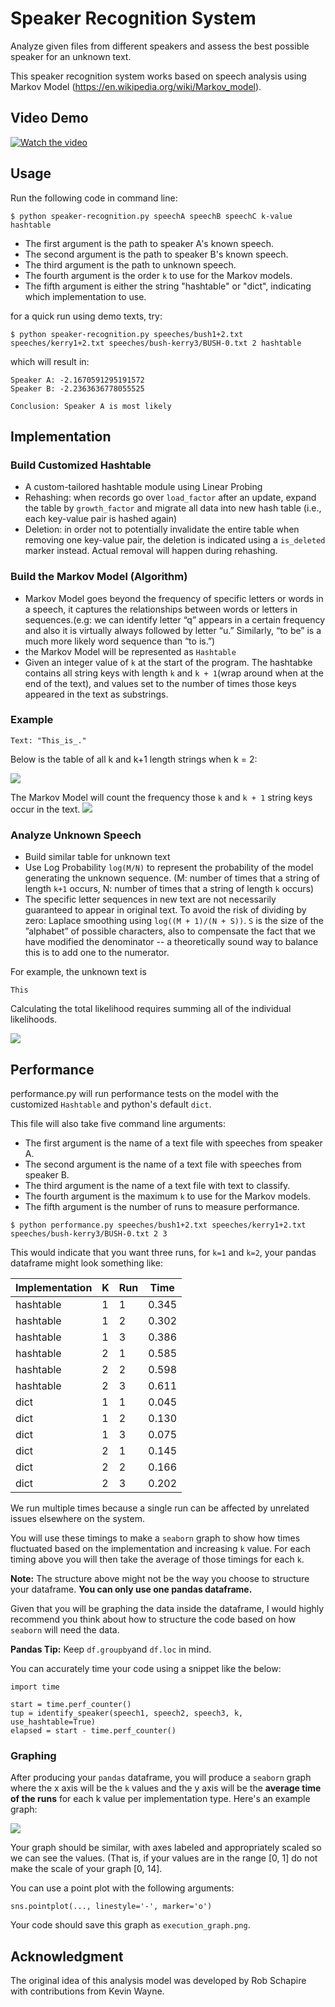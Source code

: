 # Speaker Recognition System

Analyze given files from different speakers and assess the best possible speaker for an unknown text.

This speaker recognition system works based on speech analysis using Markov Model (https://en.wikipedia.org/wiki/Markov_model).

## Video Demo

[![Watch the video](https://img.youtube.com/vi/Bf1JCaIo9FM/hqdefault.jpg)](https://youtu.be/Bf1JCaIo9FM)

## Usage
Run the following code in command line:
```
$ python speaker-recognition.py speechA speechB speechC k-value hashtable
```

* The first argument is the path to speaker A's known speech.
* The second argument is the path to speaker B's known speech.
* The third argument is the path to unknown speech.
* The fourth argument is the order `k` to use for the Markov models.
* The fifth argument is either the string "hashtable" or "dict", indicating which implementation to use.

for a quick run using demo texts, try:
```
$ python speaker-recognition.py speeches/bush1+2.txt speeches/kerry1+2.txt speeches/bush-kerry3/BUSH-0.txt 2 hashtable
```
which will result in:
```
Speaker A: -2.1670591295191572
Speaker B: -2.2363636778055525

Conclusion: Speaker A is most likely
```

## Implementation
### Build Customized Hashtable
* A custom-tailored hashtable module using Linear Probing
* Rehashing: when records go over `load_factor` after an update, expand the table by `growth_factor` and migrate all data into new hash table (i.e., each key-value pair is hashed again)
* Deletion: in order not to potentially invalidate the entire table when removing one key-value pair, the deletion is indicated using a `is_deleted` marker instead. Actual removal will happen during rehashing.

### Build the Markov Model (Algorithm)
* Markov Model goes beyond the frequency of specific letters or words in a speech, it captures the relationships between words or letters in sequences.(e.g: we can identify letter “q” appears in a certain frequency and also it is virtually always followed by letter “u.” Similarly, “to be” is a much more likely word sequence than “to is.”)
* the Markov Model will be represented as `Hashtable` 
* Given an integer value of `k` at the start of the program. The hashtabke contains all string keys with length `k` and `k + 1`(wrap around when at the end of the text), and values set to the number of times those keys appeared in the text as substrings.

### Example 
```
Text: "This_is_."
```

Below is the table of all k and k+1 length strings when k = 2:

![](algo-demo/markov1.png)

The Markov Model will count the frequency those `k` and `k + 1` string keys occur in the text.
![](algo-demo/markov2.png)

### Analyze Unknown Speech
* Build similar table for unknown text
* Use Log Probability `log(M/N)` to represent the probability of the model generating the unknown sequence. (M: number of times that a string of length `k+1` occurs, N: number of times that a string of length `k` occurs)
* The specific letter sequences in new text are not necessarily guaranteed to appear in original text. To avoid the risk of dividing by zero: Laplace smoothing using `log((M + 1)/(N + S))`. `S` is the size of the ”alphabet” of possible characters, also to compensate the fact that we have modified the denominator -- a theoretically sound way to balance this is to add one to the numerator.


For example, the unknown text is

```
This
```

Calculating the total likelihood requires summing all of the individual likelihoods.

![](algo-demo/markov3.png)

## Performance

performance.py will run performance tests on the model with the customized `Hashtable` and python's default `dict`.

This file will also take five command line arguments:

* The first argument is the name of a text file with speeches from speaker A.
* The second argument is the name of a text file with speeches from speaker B.
* The third argument is the name of a text file with text to classify.
* The fourth argument is the maximum `k` to use for the Markov models.
* The fifth argument is the number of runs to measure performance.

```
$ python performance.py speeches/bush1+2.txt speeches/kerry1+2.txt speeches/bush-kerry3/BUSH-0.txt 2 3
```

This would indicate that you want three runs, for `k=1` and `k=2`, your pandas dataframe might look something like:

| Implementation | K | Run | Time |
|----------------|---|-----|------|
| hashtable      | 1 | 1   | 0.345|
| hashtable      | 1 | 2   | 0.302|
| hashtable      | 1 | 3   | 0.386|
| hashtable      | 2 | 1   | 0.585|
| hashtable      | 2 | 2   | 0.598|
| hashtable      | 2 | 3   | 0.611|
| dict           | 1 | 1   | 0.045|
| dict           | 1 | 2   | 0.130|
| dict           | 1 | 3   | 0.075|
| dict           | 2 | 1   | 0.145|
| dict           | 2 | 2   | 0.166|
| dict           | 2 | 3   | 0.202|

We run multiple times because a single run can be affected by unrelated issues elsewhere on the system.

You will use these timings to make a `seaborn` graph to show how times fluctuated based on the implementation and increasing `k` value.  For each timing above you will then take the average of those timings for each `k`.

**Note:** The structure above might not be the way you choose to structure your dataframe.  **You can only use one pandas dataframe.**

Given that you will be graphing the data inside the dataframe, I would highly recommend you think about how to structure the code based on how `seaborn` will need the data.

**Pandas Tip:** Keep `df.groupby`and `df.loc` in mind.

You can accurately time your code using a snippet like the below:

```
import time

start = time.perf_counter()
tup = identify_speaker(speech1, speech2, speech3, k, use_hashtable=True)
elapsed = start - time.perf_counter()
```

### Graphing

After producing your `pandas` dataframe, you will produce a `seaborn` graph where the x axis will be the `k` values and the y axis will be the **average time of the runs** for each k value per implementation type.  Here's an example graph:

![](img/graph.png)

Your graph should be similar, with axes labeled and appropriately scaled so we can see the values.  (That is, if your values are in the range [0, 1] do not make the scale of your graph [0, 14].

You can use a point plot with the following arguments:

```
sns.pointplot(..., linestyle='-', marker='o')
```

Your code should save this graph as `execution_graph.png`.

## Acknowledgment
The original idea of this analysis model was developed by Rob Schapire with contributions from Kevin Wayne.
